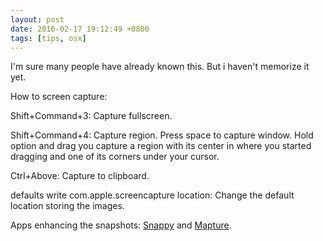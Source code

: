 ```yaml
---
layout: post
date: 2016-02-17 19:12:49 +0800
tags: [tips, osx]
---
```


I'm sure many people have already known this. But i haven't memorize it yet.

How to screen capture:

Shift+Command+3: Capture fullscreen.

Shift+Command+4: Capture region. Press space to capture window. Hold option and drag you capture a region with its center in where you started dragging and one of its corners under your cursor.

Ctrl+Above: Capture to clipboard.

defaults write com.apple.screencapture location: Change the default location storing the images.

Apps enhancing the snapshots: [Snappy](http://go-snappy.com/) and [Mapture](http://anatoo.jp/mapture/).
